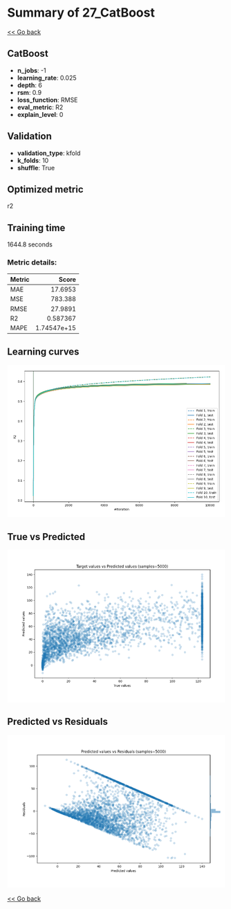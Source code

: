# Summary of 27_CatBoost

[<< Go back](../README.md)


## CatBoost
- **n_jobs**: -1
- **learning_rate**: 0.025
- **depth**: 6
- **rsm**: 0.9
- **loss_function**: RMSE
- **eval_metric**: R2
- **explain_level**: 0

## Validation
 - **validation_type**: kfold
 - **k_folds**: 10
 - **shuffle**: True

## Optimized metric
r2

## Training time

1644.8 seconds

### Metric details:
| Metric   |         Score |
|:---------|--------------:|
| MAE      |  17.6953      |
| MSE      | 783.388       |
| RMSE     |  27.9891      |
| R2       |   0.587367    |
| MAPE     |   1.74547e+15 |



## Learning curves
![Learning curves](learning_curves.png)
## True vs Predicted

![True vs Predicted](true_vs_predicted.png)


## Predicted vs Residuals

![Predicted vs Residuals](predicted_vs_residuals.png)



[<< Go back](../README.md)
